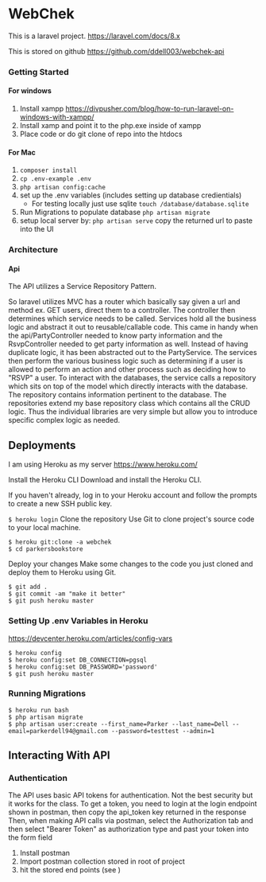 # WebChek
This is a laravel project. 
https://laravel.com/docs/8.x

This is stored on github https://github.com/ddell003/webchek-api

### Getting Started

#### For windows
1. Install xampp https://divpusher.com/blog/how-to-run-laravel-on-windows-with-xampp/
2. Install xamp and point it to the php.exe inside of xampp
3. Place code or do git clone of repo into the htdocs
#### For Mac



1. ```composer install```
2. ```cp .env-example .env```
3. ```php artisan config:cache```
4. set up the .env variables (includes setting up database credientials)
    - For testing locally just use sqlite ```touch /database/database.sqlite```
5. Run Migrations to populate database ```php artisan migrate```
6. setup local server by: ```php artisan serve``` copy the returned url to paste into the UI

### Architecture
#### Api
The API utilizes a Service Repository Pattern. 

So laravel utilizes MVC has a router which basically say given a url and method ex. GET users, direct them to a controller. 
The controller then determines which service needs to be called. Services hold all the business logic and abstract it out to reusable/callable code.
This came in handy when the api/PartyController needed to know party information and the RsvpController needed to get party information as well. 
Instead of having duplicate logic, it has been abstracted out to the PartyService. The services then perform the various business logic 
such as determining if a user is allowed to perform an action and other process such as deciding how to "RSVP" a user. To interact with the databases, 
the service calls a repository which sits on top of the model which directly interacts with the database. The repository contains information 
pertinent to the database. The repositories extend my base repository class which contains all the CRUD logic. Thus the individual libraries 
are very simple but allow you to introduce specific complex logic as needed. 
 
## Deployments

I am using Heroku as my server
https://www.heroku.com/

Install the Heroku CLI
Download and install the Heroku CLI.

If you haven't already, log in to your Heroku account and follow the prompts to create a new SSH public key.

```$ heroku login```
Clone the repository
Use Git to clone project's source code to your local machine.

`````
$ heroku git:clone -a webchek
$ cd parkersbookstore
`````
Deploy your changes
Make some changes to the code you just cloned and deploy them to Heroku using Git.
``````
$ git add .
$ git commit -am "make it better"
$ git push heroku master
``````
### Setting Up .env Variables in Heroku
https://devcenter.heroku.com/articles/config-vars
``````
$ heroku config
$ heroku config:set DB_CONNECTION=pgsql
$ heroku config:set DB_PASSWORD='password'
$ git push heroku master
``````
### Running Migrations
``````
$ heroku run bash 
$ php artisan migrate
$ php artisan user:create --first_name=Parker --last_name=Dell --email=parkerdell94@gmail.com --password=testtest --admin=1
``````

## Interacting With API
### Authentication
The API uses basic API tokens for authentication. Not the best security but it works for the class.
To get a token, you need to login at the login endpoint shown in postman, then copy the api_token key returned in the response
Then, when making API calls via  postman, select the Authorization tab and then select "Bearer Token" as authorization type and past your token into the form field
1. Install postman
2. Import postman collection stored in root of project
3. hit the stored end points (see )
